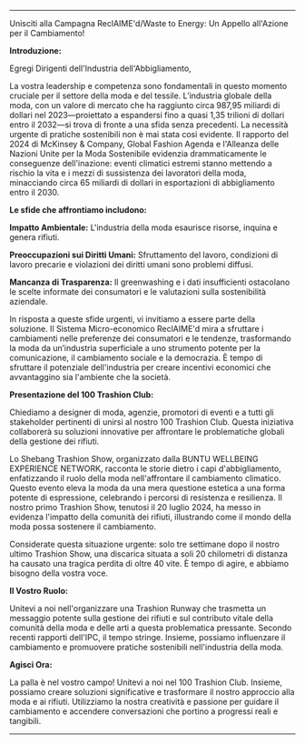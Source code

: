---

Unisciti alla Campagna ReclAIME'd/Waste to Energy: Un Appello all'Azione per il Cambiamento!

**Introduzione:**

Egregi Dirigenti dell'Industria dell'Abbigliamento,

La vostra leadership e competenza sono fondamentali in questo momento cruciale per il settore della moda e del tessile. L’industria globale della moda, con un valore di mercato che ha raggiunto circa 987,95 miliardi di dollari nel 2023—proiettato a espandersi fino a quasi 1,35 trilioni di dollari entro il 2032—si trova di fronte a una sfida senza precedenti. La necessità urgente di pratiche sostenibili non è mai stata così evidente. Il rapporto del 2024 di McKinsey & Company, Global Fashion Agenda e l'Alleanza delle Nazioni Unite per la Moda Sostenibile evidenzia drammaticamente le conseguenze dell'inazione: eventi climatici estremi stanno mettendo a rischio la vita e i mezzi di sussistenza dei lavoratori della moda, minacciando circa 65 miliardi di dollari in esportazioni di abbigliamento entro il 2030.

**Le sfide che affrontiamo includono:**

**Impatto Ambientale:** L'industria della moda esaurisce risorse, inquina e genera rifiuti.

**Preoccupazioni sui Diritti Umani:** Sfruttamento del lavoro, condizioni di lavoro precarie e violazioni dei diritti umani sono problemi diffusi.

**Mancanza di Trasparenza:** Il greenwashing e i dati insufficienti ostacolano le scelte informate dei consumatori e le valutazioni sulla sostenibilità aziendale.

In risposta a queste sfide urgenti, vi invitiamo a essere parte della soluzione. Il Sistema Micro-economico ReclAIME'd mira a sfruttare i cambiamenti nelle preferenze dei consumatori e le tendenze, trasformando la moda da un’industria superficiale a uno strumento potente per la comunicazione, il cambiamento sociale e la democrazia. È tempo di sfruttare il potenziale dell'industria per creare incentivi economici che avvantaggino sia l'ambiente che la società.

**Presentazione del 100 Trashion Club:**

Chiediamo a designer di moda, agenzie, promotori di eventi e a tutti gli stakeholder pertinenti di unirsi al nostro 100 Trashion Club. Questa iniziativa collaborerà su soluzioni innovative per affrontare le problematiche globali della gestione dei rifiuti.

Lo Shebang Trashion Show, organizzato dalla BUNTU WELLBEING EXPERIENCE NETWORK, racconta le storie dietro i capi d'abbigliamento, enfatizzando il ruolo della moda nell'affrontare il cambiamento climatico. Questo evento eleva la moda da una mera questione estetica a una forma potente di espressione, celebrando i percorsi di resistenza e resilienza. Il nostro primo Trashion Show, tenutosi il 20 luglio 2024, ha messo in evidenza l'impatto della comunità dei rifiuti, illustrando come il mondo della moda possa sostenere il cambiamento.

Considerate questa situazione urgente: solo tre settimane dopo il nostro ultimo Trashion Show, una discarica situata a soli 20 chilometri di distanza ha causato una tragica perdita di oltre 40 vite. È tempo di agire, e abbiamo bisogno della vostra voce.

**Il Vostro Ruolo:**

Unitevi a noi nell'organizzare una Trashion Runway che trasmetta un messaggio potente sulla gestione dei rifiuti e sul contributo vitale della comunità della moda e delle arti a questa problematica pressante. Secondo recenti rapporti dell'IPC, il tempo stringe. Insieme, possiamo influenzare il cambiamento e promuovere pratiche sostenibili nell'industria della moda.

**Agisci Ora:**

La palla è nel vostro campo! Unitevi a noi nel 100 Trashion Club. Insieme, possiamo creare soluzioni significative e trasformare il nostro approccio alla moda e ai rifiuti. Utilizziamo la nostra creatività e passione per guidare il cambiamento e accendere conversazioni che portino a progressi reali e tangibili.

---